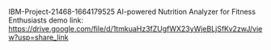  IBM-Project-21468-1664179525
AI-powered Nutrition Analyzer for Fitness Enthusiasts
demo link:
https://drive.google.com/file/d/1tmkuaHz3fZUgfWX23yWjeBLjSfKv2zwJ/view?usp=share_link
